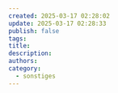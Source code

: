 ```yaml
---
created: 2025-03-17 02:28:02
update: 2025-03-17 02:28:33
publish: false
tags: 
title: 
description: 
authors: 
category:
  - sonstiges
---
```

